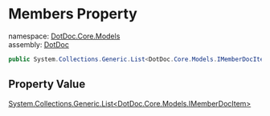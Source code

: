 ﻿# Members Property

namespace: [DotDoc\.Core\.Models](../../DotDoc.Core.Models.md)<br />
assembly: [DotDoc](../../../DotDoc.md)



```csharp
public System.Collections.Generic.List<DotDoc.Core.Models.IMemberDocItem> Members { get; };
```

## Property Value

[System\.Collections\.Generic\.List\<DotDoc\.Core\.Models\.IMemberDocItem\>](https://docs.microsoft.com/dotnet/api/System.Collections.Generic.List-1)


